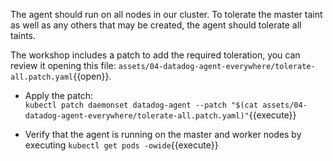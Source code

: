 The agent should run on all nodes in our cluster. To tolerate the master taint as well as any others that may be created, the agent should tolerate all taints. 

The workshop includes a patch to add the required toleration, you can review it opening this file: `assets/04-datadog-agent-everywhere/tolerate-all.patch.yaml`{{open}}.

* Apply the patch: <br/>
`kubectl patch daemonset datadog-agent --patch "$(cat assets/04-datadog-agent-everywhere/tolerate-all.patch.yaml)"`{{execute}}

* Verify that the agent is running on the master and worker nodes by executing `kubectl get pods -owide`{{execute}}
